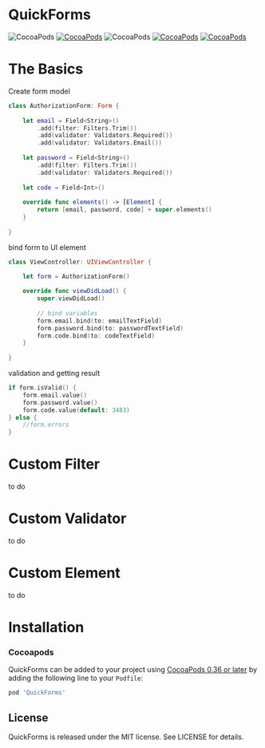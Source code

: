 # QuickForms
![CocoaPods](https://img.shields.io/badge/platform-iOS,tvOS-lightgray.svg)
[![CocoaPods](https://img.shields.io/badge/pod-0.4-blue.svg)](https://github.com/Khmelevsky/QuickForms)
![CocoaPods](https://img.shields.io/badge/status-alpha-orange.svg)
[![CocoaPods](https://img.shields.io/badge/swift-4.0-brightgreen.svg)](https://swift.org)
[![CocoaPods](https://img.shields.io/badge/license-MIT-lightgray.svg)](https://github.com/Khmelevsky/QuickForms/blob/master/LICENSE)

# The Basics
Create form model
```swift
class AuthorizationForm: Form {
    
    let email = Field<String>()
        .add(filter: Filters.Trim())
        .add(validator: Validators.Required())
        .add(validator: Validators.Email())
    
    let password = Field<String>()
        .add(filter: Filters.Trim())
        .add(validator: Validators.Required())
    
    let code = Field<Int>()
    
    override func elements() -> [Element] {
        return [email, password, code] + super.elements()
    }
    
}
```
bind form to UI element
```swift
class ViewController: UIViewController {

    let form = AuthorizationForm()
    
    override func viewDidLoad() {
        super.viewDidLoad()
        
        // bind variables
        form.email.bind(to: emailTextField)
        form.password.bind(to: passwordTextField)
        form.code.bind(to: codeTextField)
    }
    
}
```

validation and getting result
```swift
if form.isValid() {
    form.email.value()
    form.password.value()
    form.code.value(default: 3483)
} else {
    //form.errors
}
```

# Custom Filter
to do

# Custom Validator
to do

# Custom Element
to do

# Installation
### Cocoapods
QuickForms can be added to your project using [CocoaPods 0.36 or later](http://blog.cocoapods.org/Pod-Authors-Guide-to-CocoaPods-Frameworks/) by adding the following line to your `Podfile`:

```ruby
pod 'QuickForms'
```

## License

QuickForms is released under the MIT license. See LICENSE for details.

